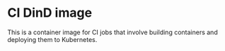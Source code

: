# CI DinD image

This is a container image for CI jobs that involve building containers and deploying them to Kubernetes.
